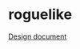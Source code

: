 # roguelike

[Design document](https://github.com/HSE-SE-2019-TEAM-9/roguelike/wiki/Design-Document-for-Roguelike-1)
